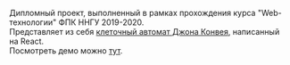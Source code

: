 Дипломный проект, выполненный в рамках прохождения курса "Web-технологии" ФПК ННГУ 2019-2020.
</br>
Представляет из себя [клеточный автомат Джона Конвея](https://ru.wikipedia.org/wiki/%D0%98%D0%B3%D1%80%D0%B0_%C2%AB%D0%96%D0%B8%D0%B7%D0%BD%D1%8C%C2%BB), написанный на React.
</br>
Посмотреть демо можно [тут](https://ahaku.github.io/the_game_of_life/).
